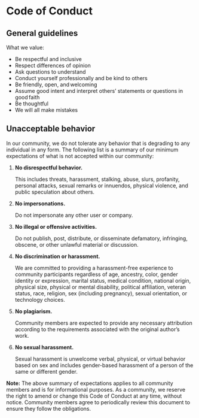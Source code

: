 # Code of Conduct

## General guidelines

What we value:

* Be respectful and inclusive
* Respect differences of opinion
* Ask questions to understand
* Conduct yourself professionally and be kind to others
* Be friendly, open, and welcoming
* Assume good intent and interpret others’ statements or questions in good faith
* Be thoughtful
* We will all make mistakes

## Unacceptable behavior

In our community, we do not tolerate any behavior that is degrading to any individual in any form. The following list is a summary of our minimum expectations of what is not accepted within our community:

1. **No disrespectful behavior.**
   
   This includes threats, harassment, stalking, abuse, slurs, profanity, personal attacks, sexual remarks or innuendos, physical violence, and public speculation about others.
2. **No impersonations.**
  
   Do not impersonate any other user or company.
3. **No illegal or offensive activities.**
   
   Do not publish, post, distribute, or disseminate defamatory, infringing, obscene, or other unlawful material or discussion.
4. **No discrimination or harassment.**

   We are committed to providing a harassment-free experience to community participants regardless of age, ancestry, color, gender identity or expression, marital status, medical condition, national origin, physical size, physical or mental disability, political affiliation, veteran status, race, religion, sex (including pregnancy), sexual orientation, or technology choices.
5. **No plagiarism.**
   
    Community members are expected to provide any necessary attribution according to the requirements associated with the original author’s work.
6. **No sexual harassment.**

   Sexual harassment is unwelcome verbal, physical, or virtual behavior based on sex and includes gender-based harassment of a person of the same or different gender.

**Note:** The above summary of expectations applies to all community members and is for informational purposes. As a community, we reserve the right to amend or change this Code of Conduct at any time, without notice. Community members agree to periodically review this document to ensure they follow the obligations.
